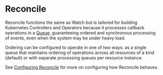# Reconcile

Reconcile functions the same as Watch but is tailored for building Kubernetes Controllers and Operators because it processes callback operations in a [Queue](https://github.com/defenseunicorns/pepr/blob/f01f5eeda16c13ecd0d51b26b8a16ed7e4c1b080/src/lib/watch-processor.ts#L86), guaranteeing ordered and synchronous processing of events, even when the system may be under heavy load.

Ordering can be configured to operate in one of two ways: as a single queue that maintains ordering of operations across all resources of a kind (default) or with separate processing queues per resource instance.

See [Configuring Reconcile](../120_customization.md#configuring-reconcile) for more on configuring how Reconcile behaves.